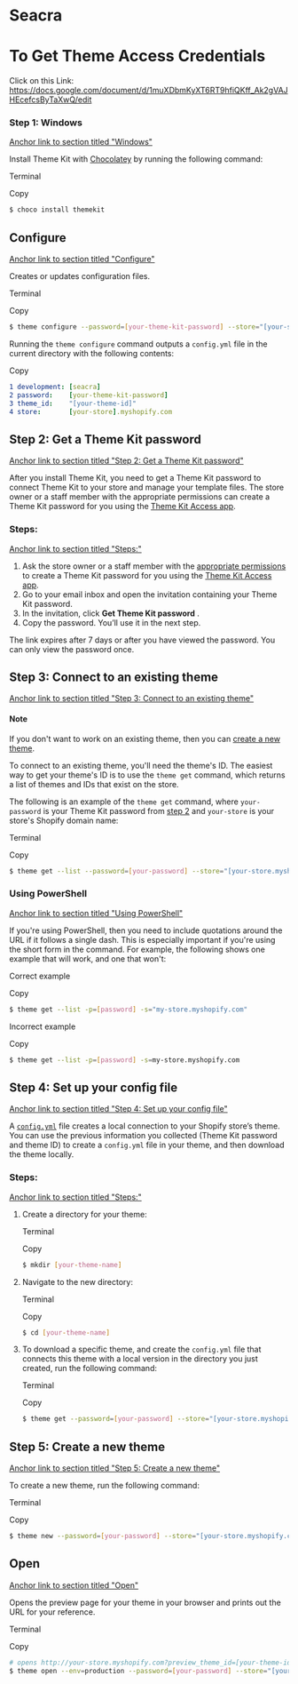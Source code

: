 # Seacra

# To Get Theme Access Credentials

Click on this Link:  https://docs.google.com/document/d/1muXDbmKyXT6RT9hfiQKff_Ak2gVAJHEcefcsByTaXwQ/edit



### Step 1: Windows

[Anchor link to section titled &#34;Windows&#34;](https://shopify.dev/themes/tools/theme-kit/getting-started#windows)

Install Theme Kit with [Chocolatey](https://chocolatey.org/) by running the following command:

Terminal

Copy

```bash
$ choco install themekit
```

## Configure

[Anchor link to section titled &#34;Configure&#34;](https://shopify.dev/themes/tools/theme-kit/command-reference#configure)

Creates or updates configuration files.

Terminal

Copy

```bash
$ theme configure --password=[your-theme-kit-password] --store="[your-store.myshopify.com]" --themeid=[your-theme-id]
```

Running the `theme configure` command outputs a `config.yml` file in the current directory with the following contents:

Copy

```yml
1 development: [seacra]
2 password:    [your-theme-kit-password]
3 theme_id:    "[your-theme-id]"
4 store:       [your-store].myshopify.com
```


## Step 2: Get a Theme Kit password

[Anchor link to section titled &#34;Step 2: Get a Theme Kit password&#34;](https://shopify.dev/themes/tools/theme-kit/getting-started#step-2-get-a-theme-kit-password)

After you install Theme Kit, you need to get a Theme Kit password to connect Theme Kit to your store and manage your template files. The store owner or a staff member with the appropriate permissions can create a Theme Kit password for you using the [Theme Kit Access app](https://shopify.dev/themes/tools/theme-kit/access).

### Steps:

[Anchor link to section titled &#34;Steps:&#34;](https://shopify.dev/themes/tools/theme-kit/getting-started#steps)

1. Ask the store owner or a staff member with the [appropriate permissions](https://shopify.dev/themes/tools/theme-kit/access#requirements) to create a Theme Kit password for you using the [Theme Kit Access app](https://apps.shopify.com/theme-kit-access).
2. Go to your email inbox and open the invitation containing your Theme Kit password.
3. In the invitation, click  **Get Theme Kit password** .
4. Copy the password. You’ll use it in the next step.

The link expires after 7 days or after you have viewed the password. You can only view the password once.


## Step 3: Connect to an existing theme

[Anchor link to section titled &#34;Step 3: Connect to an existing theme&#34;](https://shopify.dev/themes/tools/theme-kit/getting-started#step-3-connect-to-an-existing-theme)

#### Note

If you don't want to work on an existing theme, then you can [create a new theme](https://shopify.dev/themes/tools/theme-kit/getting-started#create-a-new-theme).

To connect to an existing theme, you'll need the theme's ID. The easiest way to get your theme's ID is to use the `theme get` command, which returns a list of themes and IDs that exist on the store.

The following is an example of the `theme get` command, where `your-password` is your Theme Kit password from [step 2](https://shopify.dev/themes/tools/theme-kit/getting-started#get-theme-kit-password) and `your-store` is your store's Shopify domain name:

Terminal

Copy

```bash
$ theme get --list --password=[your-password] --store="[your-store.myshopify.com]"
```


### Using PowerShell

[Anchor link to section titled &#34;Using PowerShell&#34;](https://shopify.dev/themes/tools/theme-kit/getting-started#using-powershell)

If you're using PowerShell, then you need to include quotations around the URL if it follows a single dash. This is especially important if you're using the short form in the command. For example, the following shows one example that will work, and one that won't:

Correct example

Copy

```sh
$ theme get --list -p=[password] -s="my-store.myshopify.com"
```

Incorrect example

Copy

```sh
$ theme get --list -p=[password] -s=my-store.myshopify.com
```


## Step 4: Set up your config file

[Anchor link to section titled &#34;Step 4: Set up your config file&#34;](https://shopify.dev/themes/tools/theme-kit/getting-started#step-4-set-up-your-config-file)

A [`config.yml`](https://shopify.dev/themes/tools/theme-kit/configuration-reference#config-file) file creates a local connection to your Shopify store’s theme. You can use the previous information you collected (Theme Kit password and theme ID) to create a `config.yml` file in your theme, and then download the theme locally.

### Steps:

[Anchor link to section titled &#34;Steps:&#34;](https://shopify.dev/themes/tools/theme-kit/getting-started#steps)

1. Create a directory for your theme:

   Terminal

   Copy

   ```bash
   $ mkdir [your-theme-name]
   ```
2. Navigate to the new directory:

   Terminal

   Copy

   ```bash
   $ cd [your-theme-name]
   ```
3. To download a specific theme, and create the `config.yml` file that connects this theme with a local version in the directory you just created, run the following command:

   Terminal

   Copy

   ```bash
   $ theme get --password=[your-password] --store="[your-store.myshopify.com]" --themeid=[your-theme-id]
   ```


## Step 5: Create a new theme

[Anchor link to section titled &#34;Step 5: Create a new theme&#34;](https://shopify.dev/themes/tools/theme-kit/getting-started#step-5-create-a-new-theme)

To create a new theme, run the following command:

Terminal

Copy

```bash
$ theme new --password=[your-password] --store="[your-store.myshopify.com]" --name=[theme name]
```


## Open

[Anchor link to section titled &#34;Open&#34;](https://shopify.dev/themes/tools/theme-kit/command-reference#open)

Opens the preview page for your theme in your browser and prints out the URL for your reference.

Terminal

Copy

```bash
# opens http://your-store.myshopify.com?preview_theme_id=[your-theme-id]
$ theme open --env=production --password=[your-password] --store="[your-store.myshopify.com]" --name=[theme name] 
```
